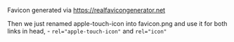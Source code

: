 Favicon generated via https://realfavicongenerator.net

Then we just renamed apple-touch-icon into favicon.png and use it for both
links in head, - `rel="apple-touch-icon"` and `rel="icon"`